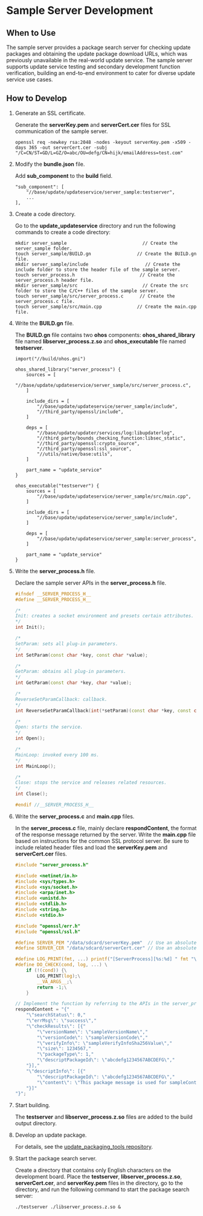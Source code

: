 # Sample Server Development

## When to Use

The sample server provides a package search server for checking update packages and obtaining the update package download URLs, which was previously unavailable in the real-world update service. The sample server supports update service testing and secondary development function verification, building an end-to-end environment to cater for diverse update service use cases.

## How to Develop

1. Generate an SSL certificate.

	Generate the **serverKey.pem** and **serverCert.cer** files for SSL communication of the sample server.

	```
	openssl req -newkey rsa:2048 -nodes -keyout serverKey.pem -x509 -days 365 -out serverCert.cer -subj "/C=CN/ST=GD/L=GZ/O=abc/OU=defg/CN=hijk/emailAddress=test.com"
	```



2. Modify the **bundle.json** file.

	Add **sub_component** to the **build** field.

	```
	"sub_component": [
		"//base/update/updateservice/server_sample:testserver",
		...
	],
	```

3. Create a code directory.

	Go to the **update_updateservice** directory and run the following commands to create a code directory:

	```
	mkdir server_sample                            // Create the server_sample folder.
	touch server_sample/BUILD.gn                 // Create the BUILD.gn file.
	mkdir server_sample/include                     // Create the include folder to store the header file of the sample server.
	touch server_process.h                        // Create the server_process.h header file.
	mkdir server_sample/src                        // Create the src folder to store the C/C++ files of the sample server.
	touch server_sample/src/server_process.c      // Create the server_process.c file.
	touch server_sample/src/main.cpp             // Create the main.cpp file.
	```

4. Write the **BUILD.gn** file.

	The **BUILD.gn** file contains two **ohos** components: **ohos_shared_library** file named **libserver_process.z.so** and **ohos_executable** file named **testserver**.

	```
	import("//build/ohos.gni")

	ohos_shared_library("server_process") {
		sources = [
			"//base/update/updateservice/server_sample/src/server_process.c",
		]

		include_dirs = [
			"//base/update/updateservice/server_sample/include",
			"//third_party/openssl/include",
		]

		deps = [
			"//base/update/updater/services/log:libupdaterlog",
			"//third_party/bounds_checking_function:libsec_static",
			"//third_party/openssl:crypto_source",
			"//third_party/openssl:ssl_source",
			"//utils/native/base:utils",
		]

		part_name = "update_service"
	}

	ohos_executable("testserver") {
		sources = [
			"//base/update/updateservice/server_sample/src/main.cpp",
		]

		include_dirs = [
			"//base/update/updateservice/server_sample/include",
		]

		deps = [
			"//base/update/updateservice/server_sample:server_process",
		]

		part_name = "update_service"
	}
	```

5. Write the **server_process.h** file.

	Declare the sample server APIs in the **server_process.h** file.

	```c++
	#ifndef __SERVER_PROCESS_H__
	#define __SERVER_PROCESS_H__

	/*
	Init: creates a socket environment and presets certain attributes.
	*/
	int Init();

	/*
	SetParam: sets all plug-in parameters.
	*/
	int SetParam(const char *key, const char *value);

	/*
	GetParam: obtains all plug-in parameters.
	*/
	int GetParam(const char *key, char *value);

	/*
	ReverseSetParamCallback: callback.
	*/
	int ReverseSetParamCallback(int(*setParam)(const char *key, const char *value));

	/*
	Open: starts the service.
	*/
	int Open();

	/*
	MainLoop: invoked every 100 ms.
	*/
	int MainLoop();

	/*
	Close: stops the service and releases related resources.
	*/
	int Close();

	#endif //__SERVER_PROCESS_H__
	```

6. Write the **server_process.c** and **main.cpp** files.

	In the **server_process.c** file, mainly declare **respondContent**, the format of the response message returned by the server. Write the **main.cpp** file based on instructions for the common SSL protocol server. Be sure to include related header files and load the **serverKey.pem** and **serverCert.cer** files.

	```c
	#include "server_process.h"

	#include <netinet/in.h>
	#include <sys/types.h>
	#include <sys/socket.h>
	#include <arpa/inet.h>
	#include <unistd.h>
	#include <stdlib.h>
	#include <string.h>
	#include <stdio.h>

	#include "openssl/err.h"
	#include "openssl/ssl.h"

	#define SERVER_PEM "/data/sdcard/serverKey.pem"  // Use an absolute path.
	#define SERVER_CER "/data/sdcard/serverCert.cer" // Use an absolute path.

	#define LOG_PRINT(fmt, ...) printf("[ServerProcess][%s:%d] " fmt "\n", __func__, __LINE__, ##__VA_ARGS__)
	#define DO_CHECK(cond, log, ...) \
		if (!(cond)) {\
			LOG_PRINT(log);\
			__VA_ARGS__;\
			return -1;\
		}

	// Implement the function by referring to the APIs in the server_process.h file. Pay attention to the format of the response message from the server.
	respondContent = "{"
		"\"searchStatus\": 0,"
		"\"errMsg\": \"success\","
		"\"checkResults\": [{"
			"\"versionName\": \"sampleVersionName\","
			"\"versionCode\": \"sampleVersionCode\","
			"\"verifyInfo\": \"sampleVerifyInfoSha256Value\","
			"\"size\": 1234567,"
			"\"packageType\": 1,"
			"\"descriptPackageId\": \"abcdefg1234567ABCDEFG\","
		"}],"
		"\"descriptInfo\": [{"
			"\"descriptPackageId\": \"abcdefg1234567ABCDEFG\","
			"\"content\": \"This package message is used for sampleContent\""
		"}]"
	"}";
	```

7. Start building.

	The **testserver** and **libserver_process.z.so** files are added to the build output directory.

8. Develop an update package.

	For details, see the [update_packaging_tools repository](https://gitee.com/openharmony/update_packaging_tools).

9. Start the package search server.

	Create a directory that contains only English characters on the development board. Place the **testserver**, **libserver_process.z.so**, **serverCert.cer**, and **serverKey.pem** files in the directory, go to the directory, and run the following command to start the package search server:

	```
	./testserver ./libserver_process.z.so &
	```
